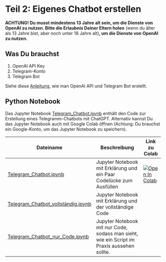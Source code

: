 # Teil 2: Eigenes Chatbot erstellen

**ACHTUNG! Du musst mindestens 13 Jahre alt sein, um die Dienste von OpenAI zu nutzen. Bitte die Erlaubnis Deiner Eltern holen** (wenn du älter als 13 Jahre bist, aber noch unter 18 Jahre alt)**, um die Dienste von OpenAI zu nutzen.**

## Was Du brauchst
1. OpenAI API Key
2. Telegram-Konto
3. Telegram Bot

Siehe diese [Anleitung](girls_day_2023\Teil2_Chatbot\Anleitung_Erstellung_OpenAI_API_und_TelegramBot.pdf), wie man OpenAI API und Telegram Bot erstellt.

## Python Notebook
Das Jupyter Notebook [Telegram_Chatbot.ipynb](D:\TECO\GirlsDay\girls_day_2023\Teil2_Chatbot\Telegram_Chatbot.ipynb) enthält den Code zur Erstellung eines Telegramm-Chatbots mit ChatGPT. Alternativ kannst Du das Jupyter Notebook auch mit Google Colab öffnen (Achtung: Du brauchst ein Google-Konto, um das Jupyter Notebook zu speichern).

| Dateiname | Beschreibung | Link zu Colab |
|-----------|--------------|---------------|
|[Telegram_Chatbot.ipynb](Teil2_Chatbot\Telegram_Chatbot.ipynb) | Jupyter Notebook mit Erklärung und ein Paar Codelücke zum Ausfüllen| <a target="_blank" href="https://colab.research.google.com/github/teco-kit/girls_day_2023/blob/main/Teil2_Chatbot/Telegram_Chatbot.ipynb"><img src="https://colab.research.google.com/assets/colab-badge.svg" alt="Open In Colab"/>|
|[Telegram_Chatbot_vollständig.ipynb](Teil2_Chatbot\Telegram_Chatbot_vollständig.ipynb)| Jupyter Notebook mit Erklärung und der vollständige Code||
|[Telegram_Chatbot_nur_Code.ipynb](Teil2_Chatbot\Telegram_Chatbot_nur_Code.ipynb)|Jupyter Notebook mit nur Code, sodass man sieht, wie ein Script im Praxis aussehen sollte.||

